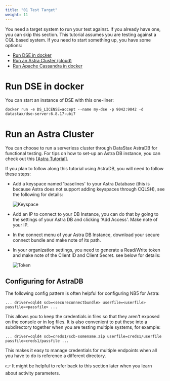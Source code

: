 ```yaml
---
title: "01 Test Target"
weight: 11
---
```


You need a target system to run your test against. If you already have one, you can skip this 
section. This tutorial assumes you are testing against a CQL based system. If you need to start 
something up, you have some options:

- [Run DSE in docker](#run-dse-in-docker)
- [Run an Astra Cluster (cloud)](#run-an-astra-cluster)
- [Run Apache Cassandra in docker](https://hub.docker.com/_/cassandra)

# Run DSE in docker

You can start an instance of DSE with this one-liner:

    docker run -e DS_LICENSE=accept --name my-dse -p 9042:9042 -d datastax/dse-server:6.8.17-ubi7

# Run an Astra Cluster

You can choose to run a serverless cluster through DataStax AstraDB for functional 
testing. For tips on how to set-up an Astra DB instance, you can check out this 
[[Astra Tutorial](https://github.com/datastaxdevs/workshop-intro-to-cassandra#2-create-a-table)].

If you plan to follow along this tutorial using AstraDB, you will need to follow these steps:
- Add a keyspace named 'baselines' to your Astra Database (this is because Astra does not 
  support adding keyspaces through CQLSH), see the following for details:

  ![Keyspace](/../getting_started/keyspace.png)

- Add an IP to connect to your DB Instance, you can do that by going to the settings of your Astra DB
  and clicking 'Add Access'. Make note of your IP.

- In the connect menu of your Astra DB Instance, download your secure connect bundle and make note of its path.

- In your organization settings, you need to generate a Read/Write token and make note of the Client ID and Client Secret.
  see below for details:

  ![Token](/../getting_started/token.png)

## Configuring for AstraDB

The following config pattern is often helpful for configuring NB5 for Astra:

```
... driver=cqld4 scb=<secureconnectbundle> userfile=<userfile> passfile=<passfile> ...
```

This allows you to keep the credentials in files so that they aren't exposed on the console or 
in log files. It is also convenient to put these into a subdirectory together when you are 
testing multiple systems, for example:

```
... driver=cqld4 scb=creds1/scb-somename.zip userfile=creds1/userfile passfile=creds1/passfile ...
```

This makes it easy to manage credentials for multiple endpoints when all you have to do is 
reference a different directory.

👉 It might be helpful to refer back to this section later when you learn about activity parameters.






